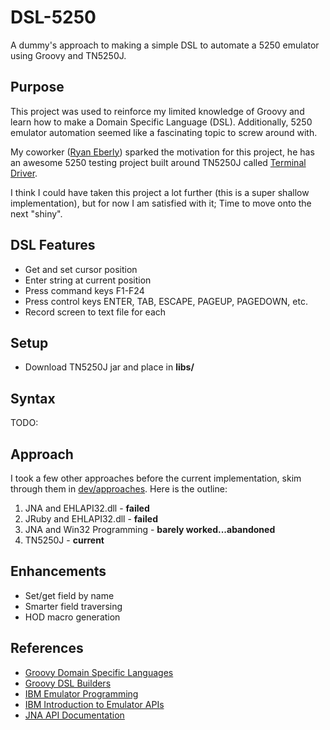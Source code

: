 # DSL-5250

A dummy's approach to making a simple DSL to automate a 5250 emulator using Groovy and TN5250J.


## Purpose
This project was used to reinforce my limited knowledge of Groovy and learn how to make a Domain Specific Language (DSL).
Additionally, 5250 emulator automation seemed like a fascinating topic to screw around with.

My coworker ([Ryan Eberly](https://github.com/ryaneberly)) sparked the motivation for this project, he has an awesome 5250
testing project built around TN5250J called [Terminal Driver](https://github.com/terminaldriver/terminaldriver).

I think I could have taken this project a lot further (this is a super shallow implementation), but for now I am satisfied with it; Time to move onto the next "shiny".


## DSL Features
* Get and set cursor position
* Enter string at current position
* Press command keys F1-F24
* Press control keys ENTER, TAB, ESCAPE, PAGEUP, PAGEDOWN, etc.
* Record screen to text file for each 


## Setup
* Download TN5250J jar and place in **libs/**


## Syntax
TODO:


## Approach
I took a few other approaches before the current implementation, skim through them in [dev/approaches](dev/approaches). Here is the outline:
1. JNA and EHLAPI32.dll - **failed**
2. JRuby and EHLAPI32.dll - **failed**
3. JNA and Win32 Programming - **barely worked...abandoned**
4. TN5250J - **current**


## Enhancements
* Set/get field by name
* Smarter field traversing
* HOD macro generation


## References
* [Groovy Domain Specific Languages](http://docs.groovy-lang.org/docs/latest/html/documentation/core-domain-specific-languages.html)
* [Groovy DSL Builders](https://medium.com/@musketyr/groovy-dsl-builders-1-the-concept-2d5a97fa0a51)
* [IBM Emulator Programming](https://www.ibm.com/support/knowledgecenter/SSEQ5Y_5.9.0/com.ibm.pcomm.doc/books/html/emulator_programming08.htm)
* [IBM Introduction to Emulator APIs](https://www.ibm.com/support/knowledgecenter/SSEQ5Y_6.0.0/com.ibm.pcomm.doc/books/html/emulator_programming06.htm)
* [JNA API Documentation](https://java-native-access.github.io/jna/4.2.1/overview-summary.html)
